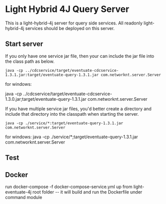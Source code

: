 # Light Hybrid 4J Query Server

This is a light-hybrid-4j server for query side services. All readonly light-hybrid-4j
services should be deployed on this server.

## Start server

If you only have one service jar file, then your can include the jar file into the
class path as below.

```
java -cp ../cdcservice/target/eventuate-cdcservice-1.3.1.jar:target/eventuate-query-1.3.1.jar com.networknt.server.Server
```

for windows:

java -cp ../cdcservice/target/eventuate-cdcservice-1.3.0.jar;target/eventuate-query-1.3.1.jar com.networknt.server.Server

If you have multiple service jar files, you'd better create a directory and include
that directory into the classpath when starting the server.

```
java -cp ./service/*:target/eventuate-query-1.3.1.jar com.networknt.server.Server
```

for windows:
java -cp ./service/*;target/eventuate-query-1.3.1.jar com.networknt.server.Server

## Test


## Docker
run docker-compose -f docker-compose-service.yml up from light-eventuate-4j root folder
  -- it will build and run the Dockerfile under command module